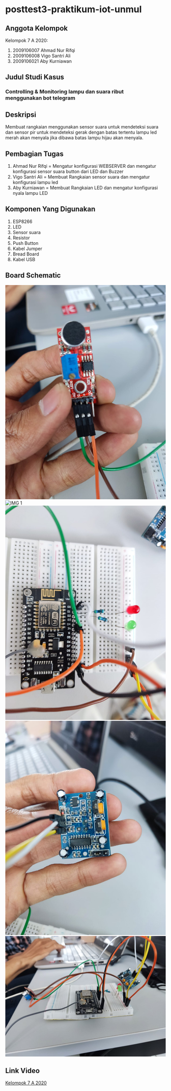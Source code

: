 # posttest3-praktikum-iot-unmul

## Anggota Kelompok
Kelompok 7 A 2020:
1. 2009106007 Ahmad Nur Rifqi
2. 2009106008 Vigo Santri Ali
3. 2009106021 Aby Kurniawan

## Judul Studi Kasus
### Controlling & Monitoring lampu dan suara ribut menggunakan bot telegram

## Deskripsi
Membuat rangkaian menggunakan sensor suara untuk mendeteksi suara dan sensor pir untuk mendeteksi gerak dengan batas tertentu lampu led merah akan menyala jika dibawa batas lampu hijau akan menyala.

## Pembagian Tugas
1. Ahmad Nur Rifqi = Mengatur konfigurasi WEBSERVER dan mengatur konfigurasi sensor suara button dari LED dan Buzzer 
2. Vigo Santri Ali = Membuat Rangkaian sensor suara dan mengatur konfigurasi lampu led
3. Aby Kurniawan = Membuat Rangkaian LED dan mengatur konfigurasi nyala lampu LED

## Komponen Yang Digunakan
1. ESP8266
2. LED
3. Sensor suara
4. Resistor
5. Push Button
6. Kabel Jumper
7. Bread Board
8. Kabel USB

## Board Schematic

![IMG 1](img1.jpg)
![IMG 1](img2jpg)
![IMG 1](img3.jpg)
![IMG 1](img4.jpg)
![IMG 1](img5.jpg)

## Link Video
<a href="https://drive.google.com/file/d/1ZfSmqUV5rtPVA_r8M9dv6_qLtPy5BjVF/view?usp=sharing">Kelompok 7 A 2020</a>
